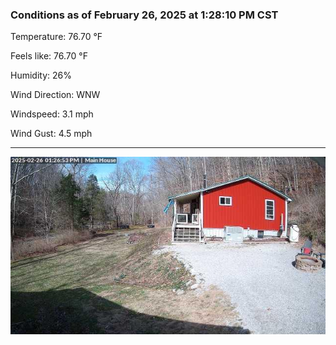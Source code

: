 ### Conditions as of February 26, 2025 at 1:28:10 PM CST 

Temperature: 76.70 &deg;F

Feels like: 76.70 &deg;F

Humidity: 26%

Wind Direction: WNW

Windspeed: 3.1 mph

Wind Gust: 4.5 mph

---

<img src="./images/latest.jpeg"/>

